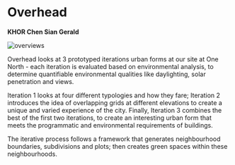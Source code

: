 # Overhead

**KHOR Chen Sian Gerald**

![overviews](./imgs/overviews.jpg)

Overhead looks at 3 prototyped iterations urban forms at our site at One North - each iteration is evaluated based on environmental analysis, to determine quantifiable environmental qualities like daylighting, solar penetration and views. 

Iteration 1 looks at four different typologies and how they fare; Iteration 2 introduces the idea of overlapping grids at different elevations to create a unique and varied experience of the city. Finally, Iteration 3 combines the best of the first two iterations, to create an interesting urban form that meets the programmatic and environmental requirements of buildings. 

The iterative process follows a framework that generates neighbourhood boundaries, subdivisions and plots; then creates green spaces within these neighbourhoods.
